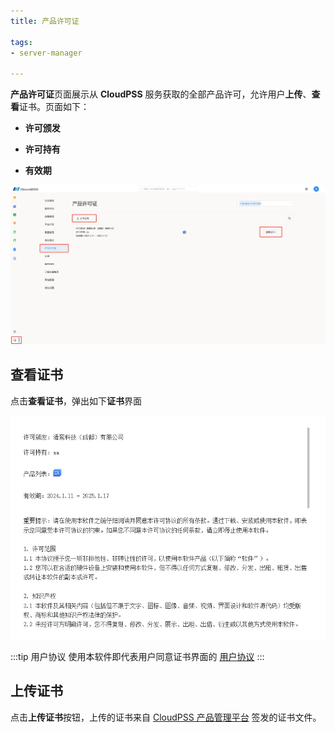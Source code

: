 ```yaml
---
title: 产品许可证

tags: 
- server-manager

---
```


**产品许可证**页面展示从 **CloudPSS** 服务获取的全部产品许可，允许用户**上传**、**查看**证书。页面如下：

+ **许可颁发**

+ **许可持有**

+ **有效期**

![产品许可证](./产品许可证.png "产品许可证")

## 查看证书

点击**查看证书**，弹出如下**证书**界面

![用户协议](./用户协议.png "用户协议")

:::tip 用户协议
使用本软件即代表用户同意证书界面的 [用户协议](../../../software/50-user-center/80-user-agreement/index.md)
:::

## 上传证书

点击**上传证书**按钮，上传的证书来自 [CloudPSS 产品管理平台](https://admin.local.cloudpss.net/) 签发的证书文件。